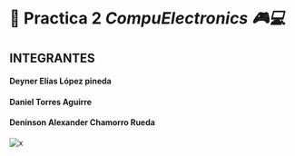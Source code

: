 # 🦾 Practica 2 _CompuElectronics 🎮💻_

 
## INTEGRANTES
#### Deyner Elías López pineda
#### Daniel Torres Aguirre
#### Deninson Alexander Chamorro Rueda
![x](https://educa3000.milaulas.com/pluginfile.php/22/coursecat/description/banner.jpg)
